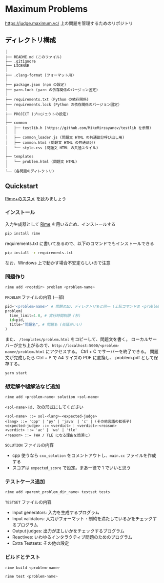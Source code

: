 # Maximum Problems

<https://judge.maximum.vc/> 上の問題を管理するためのリポジトリ

## ディレクトリ構成

```
│
├── README.md (このファイル)
├── .gitignore
├── LICENSE
│
├── .clang-format (フォーマット用)
│
├── package.json (npm の設定)
├── yarn.lock (yarn の依存関係のバージョン固定)
│
├── requirements.txt (Python の依存関係)
├── requirements.lock (Python の依存関係のバージョン固定)
│
├── PROJECT (プロジェクトの設定)
│
├── common
│   ├── testlib.h (https://github.com/MikeMirzayanov/testlib を参照)
│   │
│   ├── common_loader.js (問題文 HTML の共通部分呼び出し用)
│   ├── common.html (問題文 HTML の共通部分)
│   └── style.css (問題文 HTML の共通スタイル)
│
├── templates
│   └── problem.html (問題文 HTML)
│
└── (各問題のディレクトリ)

```

## Quickstart

[Rime+のススメ](https://qiita.com/hiroshi-cl/items/fbd0d0963d8207d33bc6) を読みましょう

### インストール

入力生成器として [Rime](https://github.com/icpc-jag/rime) を用いるため、インストールする

```bash
pip install rime
```

requirements.txt に書いてあるので、以下のコマンドでもインストールできる

```bash
pip install -r requirements.txt
```

なお、Windows 上で動かす場合不安定らしいので注意

### 問題作り

```bash
rime add <rootdir> problem <problem-name>
```

`PROBLEM` ファイルの内容 (一部)

```py
pid='<problem-name>' # 問題のID、ディレクトリ名と同一 (上記コマンドの <problem-name>)
problem(
  time_limit=1.0, # 実行時間制限 (秒)
  id=pid,
  title="問題名", # 問題名 (英語がいい)
)
```

また、 `/templates/problem.html` をコピーして、問題文を書く。
ローカルサーバーが立ち上がるので、`http://localhost:5000/<problem-name>/problem.html` にアクセスする。
Ctrl + C でサーバーを終了できる。
問題文が完成したら Ctrl + P で A4 サイズの PDF に変換し、 problem.pdf として保存する。

```bash
yarn start
```

### 想定解や嘘解法など追加

```bash
rime add <problem-name> solution <sol-name>
```

`<sol-name>` は、次の形式にしてください

```bnf
<sol-name> ::= sol-<lang>-<expected-judge>
<lang> ::= 'cpp' | 'py' | 'java' | 'c' | (その他言語の拡張子)
<expected-judge> ::= <verdict> | <verdict>-<reason>
<verdict> ::= 'ac' | 'wa' | 'tle'
<reason> ::= (WA / TLE になる理由を簡潔に)
```

`SOLUTION` ファイルの内容

- cpp 使うなら `cxx_solution` をコメントアウトし、`main.cc` ファイルを作成する
- スコアは `expected_score` で設定。まあ一律で 1 でいいと思う

### テストケース追加

```bash
rime add <parent_problem_dir_name> testset tests
```

`TESTSET` ファイルの内容

- Input generators: 入力を生成するプログラム
- Input validators: 入力がフォーマット・制約を満たしているかをチェックするプログラム
- Output judges: 出力が正しいかをチェックするプログラム
- Reactives: いわゆるインタラクティブ問題のためのプログラム
- Extra Testsets: その他の設定

### ビルドとテスト

```bash
rime build <problem-name>
```

```bash
rime test <problem-name>
```
